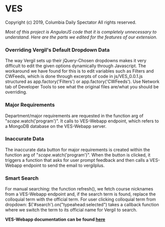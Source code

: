 # VES
Copyright (c) 2019, Columbia Daily Spectator All rights reserved.

*Most of this project is AngularJS code that it is completely unnecessary to understand. Here are the parts we edited for the features of our extension.*

### Overriding Vergil's Default Dropdown Data
The way Vergil sets up their jQuery-Chosen dropdowns makes it very difficult to edit the given options dynamically through Javascript. The workaround we have found for this is to edit variables such as Filters and CWFeeds, which is done through excerpts of code in js/VES_0.0.1.js structured as app.factory('Filters') or app.factory('CWFeeds'). Use Network tab of Developer Tools to see what the original files are/what you should be overriding.

### Major Requirements
Department/major requirements are requested in the function arg of "$scope.$watch('program')". It calls to VES-Webapp endpoint, which refers to a MongoDB database on the VES-Webapp server.

### Inaccurate Data
The inaccurate data button for major requirements is created within the function arg of "$scope.$watch('program')". When the button is clicked, it triggers a function that asks for user prompt feedback and then calls a VES-Webapp endpoint to send the email to vergilplus.

### Smart Search
For manual searching: the function refresh(), we fetch course nicknames from a VES-Webapp endpoint and, if the search term is found, replace the colloquial term with the official term. For user clicking colloquial term from dropdown: $('#search').on("typeahead:selected") takes a callback function where we switch the term to its official name for Vergil to search.

**VES-Webapp documentation can be found [here](https://github.com/spectatorpublishing/VES-Webapp)**
